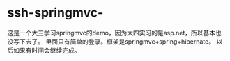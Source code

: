 # ssh-springmvc-
这是一个大三学习springmvc的demo，因为大四实习的是asp.net，所以基本也没写下去了。
里面只有简单的登录。框架是springmvc+spring+hibernate。
以后如果有时间会继续完成。
